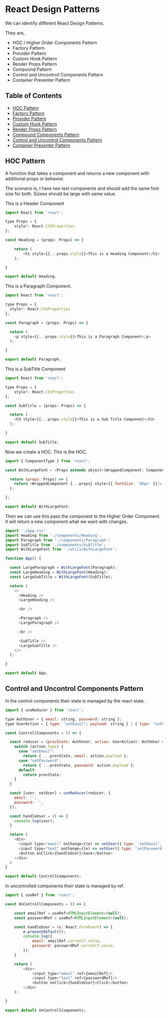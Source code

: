 # React Design Patterns 

We can identify different React Design Patterns.

They are,
- HOC / Higher Order Components Pattern
- Factory Pattern
- Provider Pattern
- Custom Hook Pattern
- Render Props Pattern
- Compound Pattern
- Control and Uncontroll Components Pattern
- Container Presenter Pattern

## Table of Contents

- [HOC Pattern](#hoc-pattern)
- [Factory Pattern](#factory-pattern)
- [Provider Pattern](#provider-pattern)
- [Custom Hook Pattern](#custom-hook-pattern)
- [Render Props Pattern](#render-props-pattern)
- [Compound Components Pattern](#compound-components-pattern)
- [Control and Uncontrol Components Pattern](#control-and-uncontrol-components-pattern)
- [Container Presenter Pattern](#container-presenter-pattern)
  
## HOC Pattern

A function that takes a component and returns a new component with additional props or behavior.

The scenario is, I have two text components and should add the same font size for both. Sizees should be large with same value.

This is a Header Component
```js
import React from 'react';

type Props = {
    style?: React.CSSProperties
};

const Heading = (props: Props) => {

    return (
        <h1 style={{...props.style}}>This is a Heading Component</h1>      
    );

}

export default Heading;
```
This is a Paragraph Component.
```js
import React from 'react';

type Props = {
  style?: React.CSSProperties
};

const Paragraph = (props: Props) => {

  return (
    <p style={{...props.style}}>This is a Paragraph Component</p>      
  );

}

export default Paragraph;
```
This is a SubTitle Component
```js
import React from 'react';

type Props = {
    style?: React.CSSProperties
};

const SubTitle = (props: Props) => {

  return (
    <h3 style={{...props.style}}>This is a Sub Title Component</h3>
  );

}

export default SubTitle;
```

Now we create a HOC. This is the HOC.
```js
import { ComponentType } from 'react';

const WithLargeFont = <Props extends object>(WrappedComponent: ComponentType<Props>) => {

  return (props: Props) => {
    return <WrappedComponent {...props} style={{ fontSize: '80px' }}/>
  };

};

export default WithLargeFont;
```

Then we can use this pass the component to the Higher Order Component. It will return a new component what we want with changes.
```js
import './App.css'
import Heading from './components/Heading';
import Paragraph from './components/Paragraph';
import SubTitle from './components/SubTitle';
import WithLargeFont from './utils/WithLargeFont';

function App() {

  const LargeParagraph = WithLargeFont(Paragraph);
  const LargeHeading = WithLargeFont(Heading);
  const LargeSubTitle = WithLargeFont(SubTitle);

  return (
    <>
      <Heading />
      <LargeHeading />

      <br />

      <Paragraph />
      <LargeParagraph />

      <br />

      <SubTitle />
      <LargeSubTitle />
    </>
  );

}

export default App;
```

## Control and Uncontrol Components Pattern

In the control components their state is managed by the react state.

```js
import { useReducer } from 'react';

type AuthUser = { email: string, password: string };
type UserAction = { type: "setEmail"; payload: string } | { type: "setPassword"; payload: string };

const ControllComponents = () => {

  const reducer = (prevState: AuthUser, action: UserAction): AuthUser => {
    switch (action.type) {
      case "setEmail":
        return { ...prevState, email: action.payload };
      case "setPassword":
        return { ...prevState, password: action.payload };
      default:
        return prevState;
    }
  }

  const [user, setUser] = useReducer(reducer, {
    email: '',
    password: '',
  });

  const handleUser = () => {
    console.log(user);
  }

  return (
    <div>
      <input type="email" onChange={(e) => setUser({ type: 'setEmail', payload: e.target.value })}/>
      <input type="text" onChange={(e) => setUser({ type: 'setPassword', payload: e.target.value })}/>
      <button onClick={handleUser}>Save</button>
    </div>
  )
}

export default ControllComponents;
```

In uncontrolled components their state is managed by ref.

```js
import { useRef } from 'react';

const UnControllComponents = () => {

    const emailRef = useRef<HTMLInputElement>(null);
    const passwordRef = useRef<HTMLInputElement>(null);

    const handleUser = (e: React.FormEvent) => {
        e.preventDefault();
        console.log({
            email: emailRef.current?.value,
            password: passwordRef.current?.value,
        });
    }

    return (
        <div>
            <input type="email" ref={emailRef}/>
            <input type="text" ref={passwordRef}/>
            <button onClick={handleUser}>Click</button>
        </div>
    );

}

export default UnControllComponents;
```
